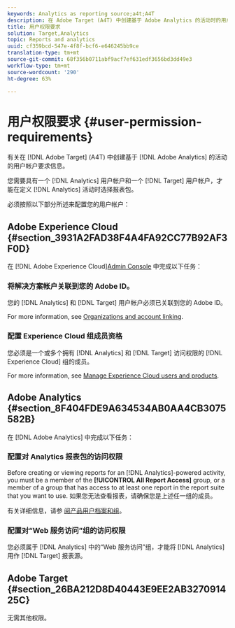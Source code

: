 ```yaml
---
keywords: Analytics as reporting source;a4t;A4T
description: 在 Adobe Target (A4T) 中创建基于 Adobe Analytics 的活动时的用户帐户要求。
title: 用户权限要求
solution: Target,Analytics
topic: Reports and analytics
uuid: cf359bcd-547e-4f8f-bcf6-e646245bb9ce
translation-type: tm+mt
source-git-commit: 68f356b0711abf9acf7ef631edf3656bd3dd49e3
workflow-type: tm+mt
source-wordcount: '290'
ht-degree: 63%

---
```



# 用户权限要求 {#user-permission-requirements}

有关在 [!DNL Adobe Target] (A4T) 中创建基于 [!DNL Adobe Analytics] 的活动的用户帐户要求信息。

您需要具有一个 [!DNL Analytics] 用户帐户和一个 [!DNL Target] 用户帐户，才能在定义 [!DNL Analytics] 活动时选择报表包。

必须按照以下部分所述来配置您的用户帐户：

## Adobe Experience Cloud {#section_3931A2FAD38F4A4FA92CC77B92AF3F0D}

在 [!DNL Adobe Experience Cloud][Admin Console](https://adminconsole.adobe.com) 中完成以下任务：

### 将解决方案帐户关联到您的 Adobe ID。

您的 [!DNL Analytics] 和 [!DNL Target] 用户帐户必须已关联到您的 Adobe ID。

For more information, see [Organizations and account linking](https://docs.adobe.com/help/en/core-services/interface/manage-users-and-products/organizations.html).

### 配置 Experience Cloud 组成员资格

您必须是一个或多个拥有 [!DNL Analytics] 和 [!DNL Target] 访问权限的 [!DNL Experience Cloud] 组的成员。

For more information, see [Manage Experience Cloud users and products](https://docs.adobe.com/content/help/en/core-services/interface/manage-users-and-products/admin-getting-started.html).

## Adobe Analytics {#section_8F404FDE9A634534AB0AA4CB3075582B}

在 [!DNL Adobe Analytics] 中完成以下任务：

### 配置对 Analytics 报表包的访问权限

Before creating or viewing reports for an [!DNL Analytics]-powered activity, you must be a member of the **[!UICONTROL All Report Access]** group, or a member of a group that has access to at least one report in the report suite that you want to use. 如果您无法查看报表，请确保您是上述任一组的成员。

有关详细信息，请参 [阅产品用户档案和组](https://docs.adobe.com/content/help/en/core-services/interface/manage-users-and-products/admin-getting-started.html#section_AB50558124D541CF80A0D3D76D35A4BF)。

### 配置对“Web 服务访问”组的访问权限

您必须属于 [!DNL Analytics] 中的“Web 服务访问”组，才能将 [!DNL Analytics] 用作 [!DNL Target] 报表源。

## Adobe Target {#section_26BA212D8D40443E9EE2AB327091425C}

无需其他权限。
